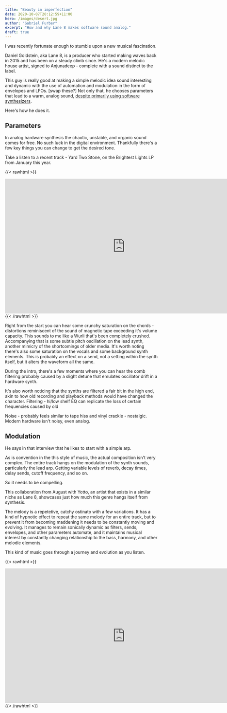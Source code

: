 ```yaml
---
title: "Beauty in imperfection"
date: 2020-10-07T20:12:59+11:00	
hero: /images/desert.jpg
author: "Gabriel Furber"
excerpt: "How and why Lane 8 makes software sound analog."
draft: true
---
```


I was recently fortunate enough to stumble upon a new musical fascination.

Daniel Goldstein, aka Lane 8, is a producer who started making waves back in 2015 and has been on a steady climb since. He's a modern melodic house artist, signed to Anjunadeep - complete with a sound distinct to the label. 

This guy is really good at making a simple melodic idea sound interesting and dynamic with the use of automation and modulation in the form of envelopes and LFOs. 
	[swap these?]
Not only that, he chooses parameters that lead to a warm, analog sound, [despite primarily using software synthesizers](https://www.youtube.com/watch?v=G_eGfgCzQis&t=237).

Here's how he does it. 



## Parameters
In analog hardware synthesis the chaotic, unstable, and organic sound comes for free. No such luck in the digital environment. Thankfully there's a few key things you can change to get the desired tone.

Take a listen to a recent track - Yard Two Stone, on the Brightest Lights LP from January this year.

{{< rawhtml >}}
<iframe 
	frameborder="0" 
	scrolling="no" 
	marginheight="0" 
	marginwidth="0"
	padding=""
	width="788.54" 
	height="443" 
	type="text/html" 
	src="https://www.youtube.com/embed/dtoWicp2ijQ?autoplay=0&fs=0&iv_load_policy=3&showinfo=0&rel=0&cc_load_policy=0&start=0&end=0">
</iframe>
{{< /rawhtml >}}


Right from the start you can hear some crunchy saturation on the chords - distortions reminiscent of the sound of magnetic tape exceeding it's volume capacity. This sounds to me like a Wurli that's been completely crushed.
Accompanying that is some subtle pitch oscillation on the lead synth, another mimicry of the shortcomings of older media.
It's worth noting there's also some saturation on the vocals and some background synth elements. This is probably an effect on a send, not a setting within the synth itself, but it alters the waveform all the same.

During the intro, there's a few moments where you can hear the comb filtering probably caused by a slight detune that emulates oscillator drift in a hardware synth. 

It's also worth noticing that the synths are filtered a fair bit in the high end, akin to how old recording and playback methods would have changed the character.
Filtering - hi/low shelf EQ can replicate the loss of certain frequencies caused by old 

Noise - probably feels similar to tape hiss and vinyl crackle - nostalgic. Modern hardware isn't noisy, even analog.


## Modulation
He says in that interview that he likes to start with a simple arp.

As is convention in the this style of music, the actual composition isn't very complex. The entire track hangs on the modulation of the synth sounds, particularly the lead arp. Getting variable levels of reverb, decay times, delay sends, cutoff frequency, and so on.

So it needs to be compelling.

This collaboration from August with Yotto, an artist that exists in a similar niche as Lane 8, showcases just how much this genre hangs itself from synthesis.

The melody is a repetetive, catchy ostinato with a few variations. It has a kind of hypnotic effect to repeat the same melody for an entire track, but to prevent it from becoming maddening it needs to be constantly moving and evolving. It manages to remain sonically dynamic as filters, sends, envelopes, and other parameters automate, and it maintains musical interest by constantly changing relationship to the bass, harmony, and other melodic elements.

This kind of music goes through a journey and evolution as you listen.

{{< rawhtml >}}
<iframe 
	frameborder="0" 
	scrolling="no" 
	marginheight="0" 
	marginwidth="0"
	padding=""
	width="788.54" 
	height="443" 
	type="text/html" 
	src="https://www.youtube.com/embed/ZFhJsY3HudY?autoplay=0&fs=0&iv_load_policy=3&showinfo=0&rel=0&cc_load_policy=0&start=0&end=0">
</iframe>
{{< /rawhtml >}}
